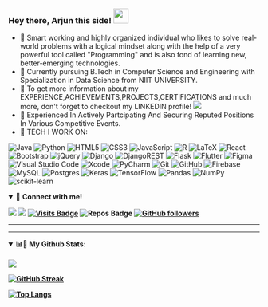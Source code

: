 ### Hey there, Arjun this side! <img src="https://raw.githubusercontent.com/MartinHeinz/MartinHeinz/master/wave.gif" width="30px">

- 🚀  Smart working and highly organized individual who likes to solve real-world problems with a logical mindset along with the help of a very powerful tool called "Programming" and is also fond of learning new, better-emerging technologies.
- 🚀  Currently pursuing B.Tech in Computer Science and Engineering with Specialization in Data Science from NIIT UNIVERSITY.
- 🚀  To get more information about my EXPERIENCE,ACHIEVEMENTS,PROJECTS,CERTIFICATIONS and much more, don't forget to checkout my LINKEDIN profile!
[<img src="https://img.shields.io/badge/linkedin-%230077B5.svg?&style=for-the-badge&logo=linkedin&logoColor=white" />](https://www.linkedin.com/in/arjun-seth-6508b917a/)
- 🚀  Experienced In Actively Partcipating And Securing Reputed Positions In Various Competitive Events.
- 🧰  TECH I WORK ON:

![Java](https://img.shields.io/badge/java-%23ED8B00.svg?style=for-the-badge&logo=java&logoColor=white)
![Python](https://img.shields.io/badge/python-%2314354C.svg?style=for-the-badge&logo=python&logoColor=white)
![HTML5](https://img.shields.io/badge/html5-%23E34F26.svg?style=for-the-badge&logo=html5&logoColor=white)
![CSS3](https://img.shields.io/badge/css3-%231572B6.svg?style=for-the-badge&logo=css3&logoColor=white)
![JavaScript](https://img.shields.io/badge/javascript-%23323330.svg?style=for-the-badge&logo=javascript&logoColor=%23F7DF1E)
![R](https://img.shields.io/badge/r-%23276DC3.svg?style=for-the-badge&logo=r&logoColor=white)
![LaTeX](https://img.shields.io/badge/latex-%23008080.svg?style=for-the-badge&logo=latex&logoColor=white)
![React](https://img.shields.io/badge/react-%2320232a.svg?style=for-the-badge&logo=react&logoColor=%2361DAFB)
![Bootstrap](https://img.shields.io/badge/bootstrap-%23563D7C.svg?style=for-the-badge&logo=bootstrap&logoColor=white)
![jQuery](https://img.shields.io/badge/jquery-%230769AD.svg?style=for-the-badge&logo=jquery&logoColor=white)
![Django](https://img.shields.io/badge/django-%23092E20.svg?style=for-the-badge&logo=django&logoColor=white)
![DjangoREST](https://img.shields.io/badge/DJANGO-REST-ff1709?style=for-the-badge&logo=django&logoColor=white&color=ff1709&labelColor=gray)
![Flask](https://img.shields.io/badge/flask-%23000.svg?style=for-the-badge&logo=flask&logoColor=white)
![Flutter](https://img.shields.io/badge/Flutter-%2302569B.svg?style=for-the-badge&logo=Flutter&logoColor=white)
![Figma](https://img.shields.io/badge/figma-%23F24E1E.svg?style=for-the-badge&logo=figma&logoColor=white)
![Visual Studio Code](https://img.shields.io/badge/VisualStudioCode-0078d7.svg?style=for-the-badge&logo=visual-studio-code&logoColor=white)
![Xcode](https://img.shields.io/badge/Xcode-007ACC?style=for-the-badge&logo=Xcode&logoColor=white)
![PyCharm](https://img.shields.io/badge/pycharm-143?style=for-the-badge&logo=pycharm&logoColor=black&color=black&labelColor=green)
![Git](https://img.shields.io/badge/git-%23F05033.svg?style=for-the-badge&logo=git&logoColor=white)
![GitHub](https://img.shields.io/badge/github-%23121011.svg?style=for-the-badge&logo=github&logoColor=white)
![Firebase](https://img.shields.io/badge/firebase-%23039BE5.svg?style=for-the-badge&logo=firebase)
![MySQL](https://img.shields.io/badge/mysql-%2300f.svg?style=for-the-badge&logo=mysql&logoColor=white)
![Postgres](https://img.shields.io/badge/postgres-%23316192.svg?style=for-the-badge&logo=postgresql&logoColor=white)
![Keras](https://img.shields.io/badge/Keras-%23D00000.svg?style=for-the-badge&logo=Keras&logoColor=white)
![TensorFlow](https://img.shields.io/badge/TensorFlow-%23FF6F00.svg?style=for-the-badge&logo=TensorFlow&logoColor=white)
![Pandas](https://img.shields.io/badge/pandas-%23150458.svg?style=for-the-badge&logo=pandas&logoColor=white)
![NumPy](https://img.shields.io/badge/numpy-%23013243.svg?style=for-the-badge&logo=numpy&logoColor=white)
![scikit-learn](https://img.shields.io/badge/scikit--learn-%23F7931E.svg?style=for-the-badge&logo=scikit-learn&logoColor=white)



<details open>
<summary>🤝 <b>Connect with me! <b></summary>

<p align = "center">

[<img src="https://img.shields.io/badge/linkedin-%230077B5.svg?&style=for-the-badge&logo=linkedin&logoColor=white" />](https://www.linkedin.com/in/arjun-seth-6508b917a/)
[<img src = "https://img.shields.io/badge/instagram-%23E4405F.svg?&style=for-the-badge&logo=instagram&logoColor=white">](https://www.instagram.com/arjuns3th/)
[![Visits Badge](https://badges.pufler.dev/visits/arjuns007/arjuns007?style=for-the-badge&color=blue)](https://github.com/arjuns007/arjuns007)
![Repos Badge](https://badges.pufler.dev/repos/arjuns007?style=for-the-badge&color=red)
[![GitHub followers](https://img.shields.io/github/followers/arjuns007.svg?style=social&label=Follow&maxAge=2592000)](https://github.com/arjuns007?tab=followers)

</p>

</details>

---

---

<details open>
 <summary>📊🚀 <b>My Github Stats</b>: </summary>

<br>


 <img src = "https://github-readme-stats.vercel.app/api?username=arjuns007&show_icons=true&theme=radical&line_height=27"> 
 
 <br>
 
[![GitHub Streak](https://github-readme-streak-stats.herokuapp.com/?user=arjuns007&theme=react)](https://git.io/streak-stats)
 
 
 [![Top Langs](https://github-readme-stats.vercel.app/api/top-langs/?username=arjuns007&layout=compact)](https://github.com/anuraghazra/github-readme-stats)

 
 
 


</design>
